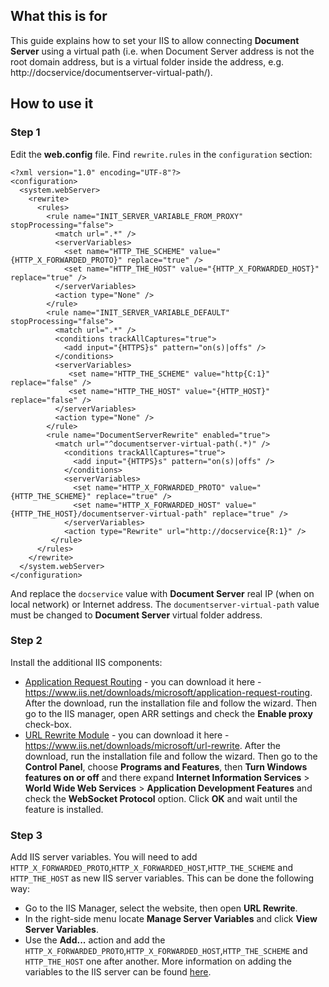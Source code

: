 ## What this is for
This guide explains how to set your IIS to allow connecting **Document Server** using a virtual path (i.e. when Document Server address is not the root domain address, but is a virtual folder inside the address, e.g. http://docservice/documentserver-virtual-path/).

## How to use it

### Step 1
Edit the **web.config** file. Find `rewrite.rules` in the `configuration` section:
```
﻿<?xml version="1.0" encoding="UTF-8"?>
<configuration>
  <system.webServer>
    <rewrite>
      <rules>
        <rule name="INIT_SERVER_VARIABLE_FROM_PROXY" stopProcessing="false">
          <match url=".*" /> 
          <serverVariables>		  
		    <set name="HTTP_THE_SCHEME" value="{HTTP_X_FORWARDED_PROTO}" replace="true" />			
			<set name="HTTP_THE_HOST" value="{HTTP_X_FORWARDED_HOST}" replace="true" />
          </serverVariables>
		  <action type="None" />
        </rule>	
		<rule name="INIT_SERVER_VARIABLE_DEFAULT" stopProcessing="false">
          <match url=".*" /> 
		  <conditions trackAllCaptures="true">
			<add input="{HTTPS}s" pattern="on(s)|offs" />
          </conditions>
          <serverVariables>		  
			 <set name="HTTP_THE_SCHEME" value="http{C:1}" replace="false" />			
			 <set name="HTTP_THE_HOST" value="{HTTP_HOST}" replace="false" />						
          </serverVariables>
		  <action type="None" />
        </rule>	
        <rule name="DocumentServerRewrite" enabled="true">
          <match url="^documentserver-virtual-path(.*)" />
            <conditions trackAllCaptures="true">
              <add input="{HTTPS}s" pattern="on(s)|offs" />
            </conditions>
            <serverVariables>              
			  <set name="HTTP_X_FORWARDED_PROTO" value="{HTTP_THE_SCHEME}" replace="true" />
              <set name="HTTP_X_FORWARDED_HOST" value="{HTTP_THE_HOST}/documentserver-virtual-path" replace="true" />
            </serverVariables>
            <action type="Rewrite" url="http://docservice{R:1}" />
         </rule>
      </rules>
    </rewrite>
  </system.webServer>
</configuration>
```
And replace the `docservice` value with **Document Server** real IP (when on local network) or Internet address. The `documentserver-virtual-path` value must be changed to **Document Server** virtual folder address.

### Step 2
Install the additional IIS components:
* [Application Request Routing](https://www.iis.net/downloads/microsoft/application-request-routing) - you can download it here - https://www.iis.net/downloads/microsoft/application-request-routing. After the download, run the installation file and follow the wizard. Then go to the IIS manager, open ARR settings and check the **Enable proxy** check-box.
* [URL Rewrite Module](https://www.iis.net/downloads/microsoft/url-rewrite) - you can download it here - https://www.iis.net/downloads/microsoft/url-rewrite. After the download, run the installation file and follow the wizard. Then go to the **Control Panel**, choose **Programs and Features**, then **Turn Windows features on or off** and there expand **Internet Information Services** > **World Wide Web Services** > **Application Development Features** and check the **WebSocket Protocol** option. Click **OK** and wait until the feature is installed.

### Step 3
Add IIS server variables. You will need to add `HTTP_X_FORWARDED_PROTO`,`HTTP_X_FORWARDED_HOST`,`HTTP_THE_SCHEME` and `HTTP_THE_HOST` as new IIS server variables. This can be done the following way:
* Go to the IIS Manager, select the website, then open **URL Rewrite**.
* In the right-side menu locate **Manage Server Variables** and click **View Server Variables**.
* Use the **Add...** action and add the `HTTP_X_FORWARDED_PROTO`,`HTTP_X_FORWARDED_HOST`,`HTTP_THE_SCHEME` and `HTTP_THE_HOST` one after another.
More information on adding the variables to the IIS server can be found [here](https://www.iis.net/learn/extensions/url-rewrite-module/setting-http-request-headers-and-iis-server-variables).
